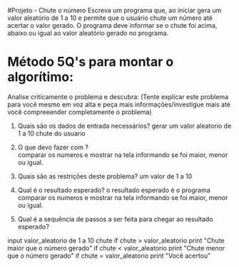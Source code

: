 #Projeto - Chute o número
Escreva um programa que, ao iniciar gera um valor aleatório de 1 a 10 e permite que o usuário chute um número até acertar o valor gerado.
O programa deve informar se o chute foi acima, abaixo ou igual ao valor aleatório gerado no programa.

# Método 5Q's para montar o algorítimo:
Analise criticamente o problema e descubra:
(Tente explicar este problema para você mesmo em voz alta e peça mais informações/investigue mais até você compreeender completamente o problema)

1. Quais são os dados de entrada necessários?
gerar um valor aleatorio de 1 a 10
chute do usuario

2. O que devo fazer com ? <br>
comparar os numeros e mostrar na tela informando se foi maior, menor ou igual.

3. Quais são as restrições deste problema?
um valor de 1 a 10

4. Qual é o resultado esperado?
o resultado esperado é o programa comparar os numeros e mostrar na tela informando se foi maior, menor ou igual.

5. Qual é a sequência de passos a ser feita para chegar ao resultado esperado?

input valor_aleatorio de 1 a 10
chute
if chute > valor_aleatorio
  print "Chute maior que o número gerado"
if chute < valor_aleatorio
  print "Chute menor que o número gerado"
if chute = valor_aleatorio
  print "Você acertou"
